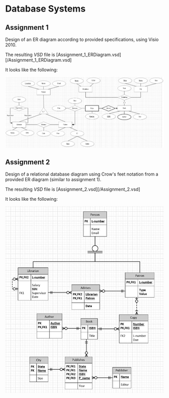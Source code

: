 # Database Systems

## Assignment 1
Design of an ER diagram according to provided specifications, using Visio 2010.

The resulting *VSD* file is [Assignment_1_ERDiagram.vsd][/Assignment_1_ERDiagram.vsd]

It looks like the following:

![Assignment_1_ERDiagram.jpg](screenshots/Assignment_1_ERDiagram.jpg)

## Assignment 2
Design of a relational database diagram using Crow's feet notation from
a provided ER diagram (similar to assignment 1).

The resulting *VSD* file is [Assignment_2.vsd][/Assignment_2.vsd]

It looks like the following:

![Assignment_2.jpg](screenshots/Assignment_2.jpg)